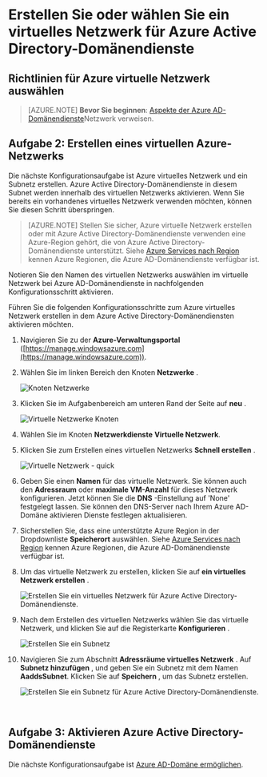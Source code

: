 <properties
    pageTitle="Azure Active Directory-Domänendienste: Erstellen, oder wählen Sie ein virtuelles Netzwerk | Microsoft Azure"
    description="Erste Schritte mit Azure Active Directory-Domänendienste"
    services="active-directory-ds"
    documentationCenter=""
    authors="mahesh-unnikrishnan"
    manager="stevenpo"
    editor="curtand"/>

<tags
    ms.service="active-directory-ds"
    ms.workload="identity"
    ms.tgt_pltfrm="na"
    ms.devlang="na"
    ms.topic="get-started-article"
    ms.date="10/03/2016"
    ms.author="maheshu"/>

# <a name="create-or-select-a-virtual-network-for-azure-ad-domain-services"></a>Erstellen Sie oder wählen Sie ein virtuelles Netzwerk für Azure Active Directory-Domänendienste

## <a name="guidelines-to-select-an-azure-virtual-network"></a>Richtlinien für Azure virtuelle Netzwerk auswählen
> [AZURE.NOTE] **Bevor Sie beginnen**: [Aspekte der Azure AD-Domänendienste](active-directory-ds-networking.md)Netzwerk verweisen.


## <a name="task-2-create-an-azure-virtual-network"></a>Aufgabe 2: Erstellen eines virtuellen Azure-Netzwerks
Die nächste Konfigurationsaufgabe ist Azure virtuelles Netzwerk und ein Subnetz erstellen. Azure Active Directory-Domänendienste in diesem Subnet werden innerhalb des virtuellen Netzwerks aktivieren. Wenn Sie bereits ein vorhandenes virtuelles Netzwerk verwenden möchten, können Sie diesen Schritt überspringen.

> [AZURE.NOTE] Stellen Sie sicher, Azure virtuelle Netzwerk erstellen oder mit Azure Active Directory-Domänendienste verwenden eine Azure-Region gehört, die von Azure Active Directory-Domänendienste unterstützt. Siehe [Azure Services nach Region](https://azure.microsoft.com/regions/#services/) kennen Azure Regionen, die Azure AD-Domänendienste verfügbar ist.

Notieren Sie den Namen des virtuellen Netzwerks auswählen im virtuelle Netzwerk bei Azure AD-Domänendienste in nachfolgenden Konfigurationsschritt aktivieren.

Führen Sie die folgenden Konfigurationsschritte zum Azure virtuelles Netzwerk erstellen in dem Azure Active Directory-Domänendiensten aktivieren möchten.

1. Navigieren Sie zu der **Azure-Verwaltungsportal** ([https://manage.windowsazure.com](https://manage.windowsazure.com)).

2. Wählen Sie im linken Bereich den Knoten **Netzwerke** .

    ![Knoten Netzwerke](./media/active-directory-domain-services-getting-started/networks-node.png)

3. Klicken Sie im Aufgabenbereich am unteren Rand der Seite auf **neu** .

    ![Virtuelle Netzwerke Knoten](./media/active-directory-domain-services-getting-started/virtual-networks.png)

4. Wählen Sie im Knoten **Netzwerkdienste** **Virtuelle Netzwerk**.

5. Klicken Sie zum Erstellen eines virtuellen Netzwerks **Schnell erstellen** .

    ![Virtuelle Netzwerk - quick](./media/active-directory-domain-services-getting-started/virtual-network-quickcreate.png)

6. Geben Sie einen **Namen** für das virtuelle Netzwerk. Sie können auch den **Adressraum** oder **maximale VM-Anzahl** für dieses Netzwerk konfigurieren. Jetzt können Sie die **DNS** -Einstellung auf 'None' festgelegt lassen. Sie können den DNS-Server nach Ihrem Azure AD-Domäne aktivieren Dienste festlegen aktualisieren.

7. Sicherstellen Sie, dass eine unterstützte Azure Region in der Dropdownliste **Speicherort** auswählen. Siehe [Azure Services nach Region](https://azure.microsoft.com/regions/#services/) kennen Azure Regionen, die Azure AD-Domänendienste verfügbar ist.

8. Um das virtuelle Netzwerk zu erstellen, klicken Sie auf **ein virtuelles Netzwerk erstellen** .

    ![Erstellen Sie ein virtuelles Netzwerk für Azure Active Directory-Domänendienste.](./media/active-directory-domain-services-getting-started/create-vnet.png)

9. Nach dem Erstellen des virtuellen Netzwerks wählen Sie das virtuelle Netzwerk, und klicken Sie auf die Registerkarte **Konfigurieren** .

    ![Erstellen Sie ein Subnetz](./media/active-directory-domain-services-getting-started/create-vnet-properties.png)

10. Navigieren Sie zum Abschnitt **Adressräume virtuelles Netzwerk** . Auf **Subnetz hinzufügen** , und geben Sie ein Subnetz mit dem Namen **AaddsSubnet**. Klicken Sie auf **Speichern** , um das Subnetz erstellen.

    ![Erstellen Sie ein Subnetz für Azure Active Directory-Domänendienste.](./media/active-directory-domain-services-getting-started/create-vnet-add-subnet.png)


<br>

## <a name="task-3---enable-azure-ad-domain-services"></a>Aufgabe 3: Aktivieren Azure Active Directory-Domänendienste
Die nächste Konfigurationsaufgabe ist [Azure AD-Domäne ermöglichen](active-directory-ds-getting-started-enableaadds.md).
